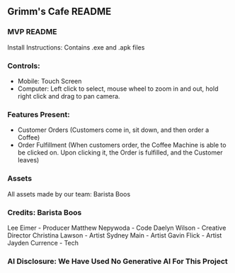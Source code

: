 ## Grimm's Cafe README 
### MVP README
Install Instructions: Contains .exe and .apk files 
### Controls: 
- Mobile: Touch Screen
- Computer: Left click to select, mouse wheel to zoom in and out, hold right click and drag to pan camera.
### Features Present:
- Customer Orders (Customers come in, sit down, and then order a Coffee)
- Order Fulfillment (When customers order, the Coffee Machine is able to be clicked on. Upon clicking it, the Order is fulfilled, and the Customer leaves)
### Assets
All assets made by our team: Barista Boos

### Credits: Barista Boos
Lee Eimer - Producer
Matthew Nepywoda - Code
Daelyn Wilson - Creative Director
Christina Lawson - Artist
Sydney Main - Artist
Gavin Flick - Artist
Jayden Currence - Tech

### AI Disclosure: We Have Used No Generative AI For This Project

